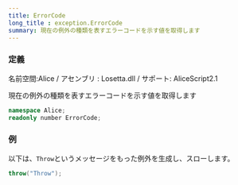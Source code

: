 ```yaml
---
title: ErrorCode
long_title : exception.ErrorCode
summary: 現在の例外の種類を表すエラーコードを示す値を取得します
---
```

### 定義
名前空間:Alice / アセンブリ : Losetta.dll / サポート: AliceScript2.1

現在の例外の種類を表すエラーコードを示す値を取得します

```cs title="AliceScript"
namespace Alice;
readonly number ErrorCode;
```

### 例
以下は、`Throw`というメッセージをもった例外を生成し、スローします。

```cs title="AliceScript"
throw("Throw");
```
